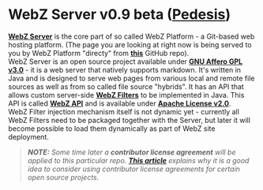 # WebZ Server v0.9 beta ([Pedesis](https://www.pinterest.com/terems_org/pedesis-from-ancient-greek-a-leaping/))

[**WebZ Server**](https://github.com/terems-org/webz-server) is the core part of so called WebZ Platform -
a Git-based web hosting platform. (The page you are looking at right now is being served to you by WebZ Platform "directy" from
[**this**](https://github.com/terems-org/webz-server#webz-server-v09-beta-pedesis) GitHub repo).  
WebZ Server is an open source project available under
[**GNU Affero GPL v3.0**](http://www.gnu.org/licenses/agpl-3.0) - it is a web server that natively supports markdown.
It's written in Java and is designed to serve web pages from various local and remote file sources as well as from so called
file source "hybrids". It has an API that allows custom server-side
[**WebZ Filters**](https://github.com/terems-org/webz-api/blob/master/src/main/java/org/terems/webz/WebzFilter.java)
to be implemented in Java. This API is called [**WebZ API**](https://github.com/terems-org/webz-api) and is available under
[**Apache License v2.0**](http://www.apache.org/licenses/LICENSE-2.0).  
WebZ Filter injection mechanism itself is not dynamic yet - currently all WebZ Filters need to be packaged together with the Server, but later it will become possible to load them dynamically as part of WebZ site deployment.

> ***NOTE:*** *Some time later a* ***contributor license agreement*** *will be applied to this particular repo.*
> [***This article***](https://julien.ponge.org/blog/in-defense-of-contributor-license-agreements/)
> *explains why it is a good idea to consider using contributor license agreements for certain open source projects.*
